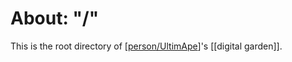 # About: "/"

This is the root directory of [[person/UltimApe]]'s [[digital garden]].

[//begin]: # "Autogenerated link references for markdown compatibility"
[person/UltimApe]: people/person/ultimape "About: UltimApe"
[//end]: # "Autogenerated link references"